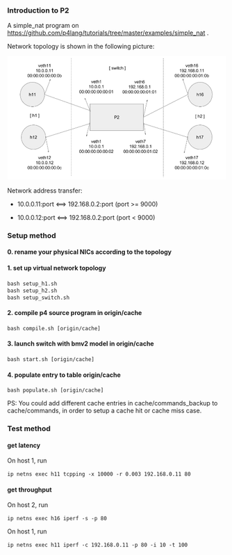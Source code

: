 ### Introduction to P2

A simple_nat program on https://github.com/p4lang/tutorials/tree/master/examples/simple_nat .

Network topology is shown in the following picture:

![topology](topology.png)

Network address transfer:

* 10.0.0.11:port <==> 192.168.0.2:port (port >= 9000)

* 10.0.0.12:port <==> 192.168.0.2:port (port < 9000)

### Setup method

#### 0. rename your physical NICs according to the topology

#### 1. set up virtual network topology
```
bash setup_h1.sh
bash setup_h2.sh
bash setup_switch.sh
```

#### 2. compile p4 source program in origin/cache
```
bash compile.sh [origin/cache]
```

#### 3. launch switch with bmv2 model in origin/cache
```
bash start.sh [origin/cache]
```

#### 4. populate entry to table origin/cache
```
bash populate.sh [origin/cache]
```

PS: You could add different cache entries in cache/commands_backup to cache/commands, in order to setup a cache hit or cache miss case.

### Test method

#### get latency

On host 1, run

```
ip netns exec h11 tcpping -x 10000 -r 0.003 192.168.0.11 80
```

#### get throughput

On host 2, run

```
ip netns exec h16 iperf -s -p 80
```

On host 1, run
```
ip netns exec h11 iperf -c 192.168.0.11 -p 80 -i 10 -t 100
```
